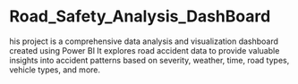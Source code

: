 # Road_Safety_Analysis_DashBoard
his project is a comprehensive data analysis and visualization dashboard created using Power BI It explores road accident data to provide valuable insights into accident patterns based on severity, weather, time, road types, vehicle types, and more.
